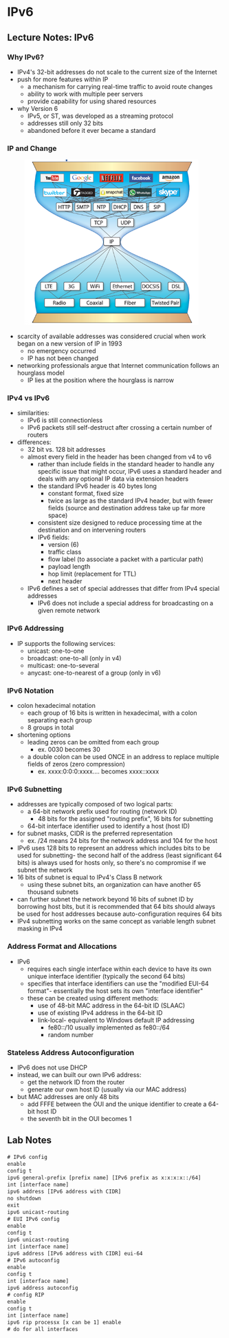 # IPv6

## Lecture Notes: IPv6

### Why IPv6?

* IPv4's 32-bit addresses do not scale to the current size of the Internet
* push for more features within IP
  * a mechanism for carrying real-time traffic to avoid route changes
  * ability to work with multiple peer servers
  * provide capability for using shared resources
* why Version 6
  * IPv5, or ST, was developed as a streaming protocol
  * addresses still only 32 bits
  * abandoned before it ever became a standard

### IP and Change

<figure><img src=".gitbook/assets/{5F218156-9B29-4B57-B801-E2064396DA06}.png" alt=""><figcaption></figcaption></figure>

* scarcity of available addresses was considered crucial when work began on a new version of IP in 1993
  * no emergency occurred
  * IP has not been changed
* networking professionals argue that Internet communication follows an hourglass model
  * IP lies at the position where the hourglass is narrow

### IPv4 vs IPv6

* similarities:
  * IPv6 is still connectionless
  * IPv6 packets still self-destruct after crossing a certain number of routers
* differences:
  * 32 bit vs. 128 bit addresses
  * almost every field in the header has been changed from v4 to v6
    * rather than include fields in the standard header to handle any specific issue that might occur, IPv6 uses a standard header and deals with any optional IP data via extension headers
    * the standard IPv6 header is 40 bytes long
      * constant format, fixed size
      * twice as large as the standard IPv4 header, but with fewer fields (source and destination address take up far more space)
    * consistent size designed to reduce processing time at the destination and on intervening routers
    * IPv6 fields:
      * version (6)
      * traffic class
      * flow label (to associate a packet with a particular path)
      * payload length
      * hop limit (replacement for TTL)
      * next header
  * IPv6 defines a set of special addresses that differ from IPv4 special addresses
    * IPv6 does not include a special address for broadcasting on a given remote network

### IPv6 Addressing

* IP supports the following services:
  * unicast: one-to-one
  * broadcast: one-to-all (only in v4)
  * multicast: one-to-several
  * anycast: one-to-nearest of a group (only in v6)

### IPv6 Notation

* colon hexadecimal notation
  * each group of 16 bits is written in hexadecimal, with a colon separating each group
  * 8 groups in total
* shortening options
  * leading zeros can be omitted from each group
    * ex. 0030 becomes 30
  * a double colon can be used ONCE in an address to replace multiple fields of zeros (zero compression)
    * ex. xxxx:0:0:0:xxxx.... becomes xxxx::xxxx

### IPv6 Subnetting

* addresses are typically composed of two logical parts:
  * a 64-bit network prefix used for routing (network ID)
    * 48 bits for the assigned "routing prefix", 16 bits for subnetting
  * 64-bit interface identifier used to identify a host (host ID)
* for subnet masks, CIDR is the preferred representation
  * ex. /24 means 24 bits for the network address and 104 for the host
* IPv6 uses 128 bits to represent an address which includes bits to be used for subnetting- the second half of the address (least significant 64 bits) is always used for hosts only, so there's no compromise if we subnet the network
* 16 bits of subnet is equal to  IPv4's Class B network
  * using these subnet bits, an organization can have another 65 thousand subnets
* can further subnet the network beyond 16 bits of subnet ID by borrowing host bits, but it is recommended that 64 bits should always be used for host addresses because auto-configuration requires 64 bits
* IPv4 subnetting works on the same concept as variable length subnet masking in IPv4

### Address Format and Allocations

* IPv6
  * requires each single interface within each device to have its own unique interface identifier (typically the second 64 bits)
  * specifies that interface identifiers can use the "modified EUI-64 format"- essentially the host sets its own "interface identifier"
  * these can be created using different methods:
    * use of 48-bit MAC address in the 64-bit ID (SLAAC)
    * use of existing IPv4 address in the 64-bit ID
    * link-local- equivalent to Windows default IP addressing
      * fe80::/10 usually implemented as fe80::/64
      * random number

### Stateless Address Autoconfiguration

* IPv6 does not use DHCP
* instead, we can built our own IPv6 address:
  * get the network ID from the router
  * generate our own host ID (usually via our MAC address)
* but MAC addresses are only 48 bits
  * add FFFE between the OUI and the unique identifier to create a 64-bit host ID
  * the seventh bit in the OUI becomes 1

## Lab Notes

```
# IPv6 config
enable
config t
ipv6 general-prefix [prefix name] [IPv6 prefix as x:x:x:x::/64]
int [interface name]
ipv6 address [IPv6 address with CIDR]
no shutdown
exit
ipv6 unicast-routing
# EUI IPv6 config
enable
config t
ipv6 unicast-routing
int [interface name]
ipv6 address [IPv6 address with CIDR] eui-64
# IPv6 autoconfig
enable
config t
int [interface name]
ipv6 address autoconfig
# config RIP
enable
config t
int [interface name]
ipv6 rip processx [x can be 1] enable
# do for all interfaces
```
